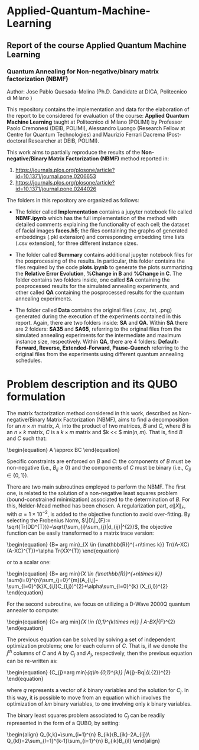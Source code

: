 # Applied-Quantum-Machine-Learning

## Report of the course Applied Quantum Machine Learning
### Quantum Annealing for Non-negative/binary matrix factorization (NBMF)

Author: Jose Pablo Quesada-Molina (Ph.D. Candidate at DICA, Politecnico di Milano )

This repository contains the implementation and data for the elaboration of the report to be considered for evaluation of the course: **Applied Quantum Machine Learning** taught at Politecnico di Milano (POLIMI) by Professor Paolo Cremonesi (DEIB, POLIMI), Alessandro Luongo (Research Fellow at Centre for Quantum Technologies) and Maurizio Ferrari Dacrema (Post-doctoral Researcher at DEIB, POLIMI). 

This work aims to partially reproduce the results of the **Non-negative/Binary Matrix Factorization (NBMF)** method reported in:

1. https://journals.plos.org/plosone/article?id=10.1371/journal.pone.0206653
2. https://journals.plos.org/plosone/article?id=10.1371/journal.pone.0244026

The folders in this repository are organized as follows:

- The folder called **Implementation** contains a jupyter notebook file called **NBMF.ipynb** which has the full implementation of the method with detailed comments explaining the functionality of each cell; the dataset of facial images **faces.h5**; the files containing the graphs of generated embeddings (.pkl extension) and corresponding embedding time lists (.csv extension), for three different instance sizes.

- The folder called **Summary** contains additional jupyter notebook files for the posprocessing of the results. In particular, this folder contains the files required by the code **plots.ipynb** to generate the plots summarizing the **Relative Error Evolution**, **%Change in B** and **%Change in C**. The folder contains two folders inside, one called **SA** containing the posprocessed results for the simulated annealing experiments, and other called **QA** containing the posprocessed results for the quantum annealing experiments.

- The folder called **Data** contains the original files (.csv, .txt, .png) generated during the execution of the experiments contained in this report. Again, there are two folders inside: **SA** and **QA**. Within **SA** there are 2 folders: **SA35** and **SA65**, referring to the original files from the simulated annealing experiments for the intermediate and maximum instance size, respectively. Within **QA**, there are 4 folders: **Default-Forward, Reverse, Extended-Forward, Pause-Quench** referring to the original files from the experiments using different quantum annealing schedules.

# Problem description and its QUBO formulation

The matrix factorization method considered in this work, described as Non-negative/Binary Matrix Factorization (NBMF), aims to find a decomposition for an $n\times m$ matrix, $A$, into the product of two matrices, $B$ and $C$, where $B$ is an $n\times k$ matrix, $C$ is a $k\times m$ matrix and $k << $ min$(n,m)$. That is, find $B$ and $C$ such that: 

\begin{equation}
  A \approx BC 
\end{equation}

Specific constraints are enforced on $B$ and $C$: the components of $B$ must be non-negative (i.e., $B_{ij} \geq 0$) and the components of $C$ must be binary (i.e., $C_{ij} \in \{0, 1\}$).


There are two main subroutines employed to perform the NBMF. The first one, is related to the solution of a non-negative least squares problem (bound-constrained minimization) associated to the determination of $B$. For this,  Nelder-Mead method has been chosen. A regularization part, $\alpha \| X\|_{F}$, with $\alpha = 1\times 10^{-2}$, is added to the objective function to avoid over-fitting. By selecting the Frobenius Norm, $\|D\|_{F}:= \sqrt{Tr(DD^{T})}=\sqrt{\sum_{i}\sum_{j}|d_{ij}|^{2}}$, the objective function can be easily transformed to a matrix trace version:

\begin{equation}
  {B= arg min}_{X \in {\mathbb{R}}^{+n\times k}} Tr((A-XC)(A-XC)^{T})+\alpha Tr(XX^{T})
\end{equation}

or to a scalar one:

\begin{equation}
  {B= arg min}_{X \in {\mathbb{R}}^{+n\times k}} \sum_{i=0}^{n}\sum_{j=0}^{m}(A_{i,j}-\sum_{l=0}^{k}X_{i,l}C_{l,j})^{2}+\alpha\sum_{l=0}^{k} (X_{i,l})^{2}
\end{equation}

For the second subroutine, we focus on utilizing a D-Wave 2000Q quantum annealer to compute:

\begin{equation}
    {C= arg min}_{X \in \{0,1\}^{k\times m}} \| A-BX\|_{F}^{2}
\end{equation}

The previous equation can be solved by solving a set of independent optimization problems; one for each column of $C$. That is, if we denote the $j^{th}$ columns of $C$ and $A$ by $C_{j}$ and $A_{j}$, respectively, then the previous equation can be re-written as:

\begin{equation}
    {C_{j}=arg min}_{q\in \{0,1\}^{k}} \|A_{j}-Bq\|_{L_{2}}^{2}   
\end{equation}

where $q$ represents a vector of $k$ binary variables and the solution for $C_{j}$. In this way, it is possible to move from an equation which involves the optimization of $km$ binary variables, to one involving only $k$ binary variables. 

The binary least squares problem associated to $C_{j}$ can be readily represented in the form of a QUBO, by setting:

\begin{align}
    Q_{k,k}=\sum_{i=1}^{n} B_{ik}(B_{ik}-2A_{ij})\\
    Q_{kl}=2\sum_{l=1}^{k-1}\sum_{i=1}^{n} B_{ik}B_{il}
\end{align}

